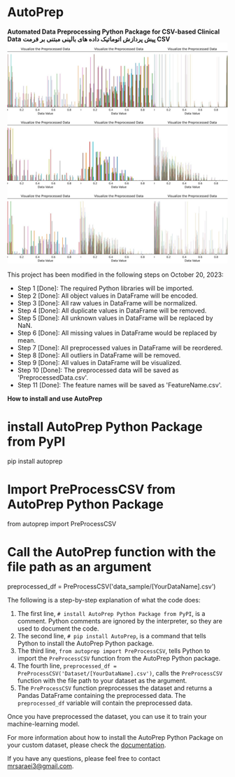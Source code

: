 # AutoPrep
**Automated Data Preprocessing Python Package for CSV-based Clinical Data**
**پیش پردازش اتوماتیک داده های بالینی مبتنی بر فرمت CSV**
![VisualizePreprocessedData](docs/AutoPrep.jpg)

This project has been modified in the following steps on October 20, 2023:

* Step 1 [Done]: The required Python libraries will be imported.
* Step 2 [Done]: All object values in DataFrame will be encoded.
* Step 3 [Done]: All raw values in DataFrame will be normalized.
* Step 4 [Done]: All duplicate values in DataFrame will be removed.
* Step 5 [Done]: All unknown values in DataFrame will be replaced by NaN.
* Step 6 [Done]: All missing values in DataFrame would be replaced by mean.
* Step 7 [Done]: All preprocessed values in DataFrame will be reordered.
* Step 8 [Done]: All outliers in DataFrame will be removed.
* Step 9 [Done]: All values in DataFrame will be visualized.
* Step 10 [Done]: The preprocessed data will be saved as 'PreprocessedData.csv'.
* Step 11 [Done]: The feature names will be saved as 'FeatureName.csv'.

**How to install and use AutoPrep**

# install AutoPrep Python Package from PyPI
pip install autoprep

# Import PreProcessCSV from AutoPrep Python Package
from autoprep import PreProcessCSV

# Call the AutoPrep function with the file path as an argument
preprocessed_df = PreProcessCSV('data_sample/[YourDataName].csv')

The following is a step-by-step explanation of what the code does:

1. The first line, `# install AutoPrep Python Package from PyPI`, is a comment. Python comments are ignored by the interpreter, so they are used to document the code.
2. The second line, `# pip install AutoPrep`, is a command that tells Python to install the AutoPrep Python package.
3. The third line, `from autoprep import PreProcessCSV`, tells Python to import the `PreProcessCSV` function from the AutoPrep Python package.
4. The fourth line, `preprocessed_df = PreProcessCSV('Dataset/[YourDataName].csv')`, calls the `PreProcessCSV` function with the file path to your dataset as the argument.
5. The `PreProcessCSV` function preprocesses the dataset and returns a Pandas DataFrame containing the preprocessed data. The `preprocessed_df` variable will contain the preprocessed data.

Once you have preprocessed the dataset, you can use it to train your machine-learning model. 

For more information about how to install the AutoPrep Python Package on your custom dataset, please check the [documentation](docs/README.md).

If you have any questions, please feel free to contact mrsaraei3@gmail.com.
